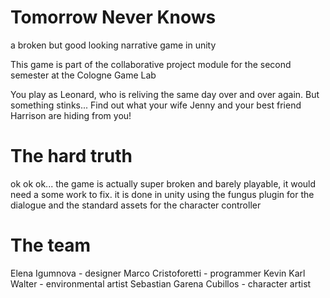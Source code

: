 # Tomorrow Never Knows
a broken but good looking narrative game in unity 

This game is part of the collaborative project module for the second semester at the Cologne Game Lab

You play as Leonard, who is reliving the same day over and over again. But something stinks...
Find out what your wife Jenny and your best friend Harrison are hiding from you!

# The hard truth
ok ok ok... 
the game is actually super broken and barely playable, it would need a some work to fix.
it is done in unity using the fungus plugin for the dialogue and the standard assets for the character controller

# The team

Elena Igumnova - designer 
Marco Cristoforetti - programmer
Kevin Karl Walter - environmental artist 
Sebastian Garena Cubillos - character artist 

